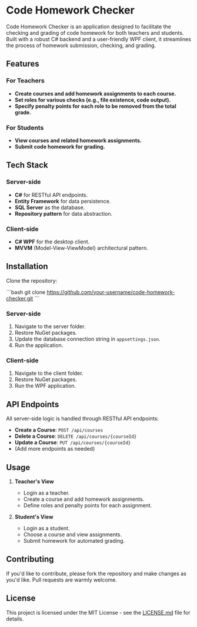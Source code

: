 # Code Homework Checker

Code Homework Checker is an application designed to facilitate the checking and grading of code homework for both teachers and students. Built with a robust C# backend and a user-friendly WPF client, it streamlines the process of homework submission, checking, and grading.

## Features

### For Teachers

- **Create courses and add homework assignments to each course.**
- **Set roles for various checks (e.g., file existence, code output).**
- **Specify penalty points for each role to be removed from the total grade.**
  
### For Students

- **View courses and related homework assignments.**
- **Submit code homework for grading.**

## Tech Stack

### Server-side

- **C#** for RESTful API endpoints.
- **Entity Framework** for data persistence.
- **SQL Server** as the database.
- **Repository pattern** for data abstraction.

### Client-side

- **C# WPF** for the desktop client.
- **MVVM** (Model-View-ViewModel) architectural pattern.

## Installation

Clone the repository:

\`\`\`bash
git clone https://github.com/your-username/code-homework-checker.git
\`\`\`

### Server-side

1. Navigate to the server folder.
2. Restore NuGet packages.
3. Update the database connection string in `appsettings.json`.
4. Run the application.

### Client-side

1. Navigate to the client folder.
2. Restore NuGet packages.
3. Run the WPF application.

## API Endpoints

All server-side logic is handled through RESTful API endpoints:

- **Create a Course**: `POST /api/courses`
- **Delete a Course**: `DELETE /api/courses/{courseId}`
- **Update a Course**: `PUT /api/courses/{courseId}`
- (Add more endpoints as needed)

## Usage

1. **Teacher's View**
   - Login as a teacher.
   - Create a course and add homework assignments.
   - Define roles and penalty points for each assignment.
   
2. **Student's View**
   - Login as a student.
   - Choose a course and view assignments.
   - Submit homework for automated grading.

## Contributing

If you'd like to contribute, please fork the repository and make changes as you'd like. Pull requests are warmly welcome.

## License

This project is licensed under the MIT License - see the [LICENSE.md](LICENSE.md) file for details.
